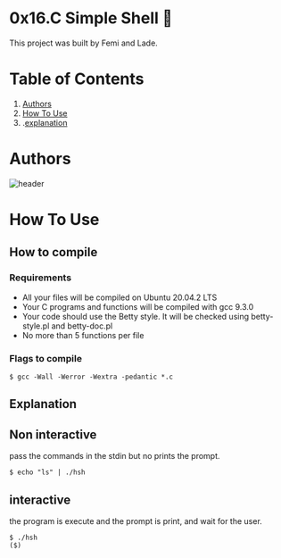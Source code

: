 # 0x16.C Simple Shell :ledger:


This project was built by Femi and Lade.

# Table of Contents
1. [Authors](#Authors)
2. [How To Use](#How-To-Use)
3. .[explanation](#Explanation)

# Authors
![header](https://capsule-render.vercel.app/api?type=rect&color=gradient&height=1)

# How To Use

## How to compile

### Requirements

- All your files will be compiled on Ubuntu 20.04.2 LTS
- Your C programs and functions will be compiled with gcc 9.3.0
- Your code should use the Betty style. It will be checked using betty-style.pl and betty-doc.pl
- No more than 5 functions per file

### Flags to compile
```shell
$ gcc -Wall -Werror -Wextra -pedantic *.c
```
## Explanation


## Non interactive

pass the commands in the stdin but no prints the prompt.

```shell
$ echo "ls" | ./hsh
```
## interactive

the program is execute and the prompt is print, and wait for the user.
```shell
$ ./hsh
($)
```
